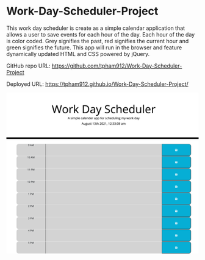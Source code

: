 # Work-Day-Scheduler-Project

This work day scheduler is create as a simple calendar application that allows a user to save events for each hour of the day. Each hour of the day is color coded. Grey signifies the past, red signifies the current hour and green signifies the future.
This app will run in the browser and feature dynamically updated HTML and CSS powered by jQuery.

GitHub repo URL: https://github.com/tpham912/Work-Day-Scheduler-Project


Deployed URL: https://tpham912.github.io/Work-Day-Scheduler-Project/


<img src="127.0.0.1_5502_index.html.png" alt="Web Layout">
